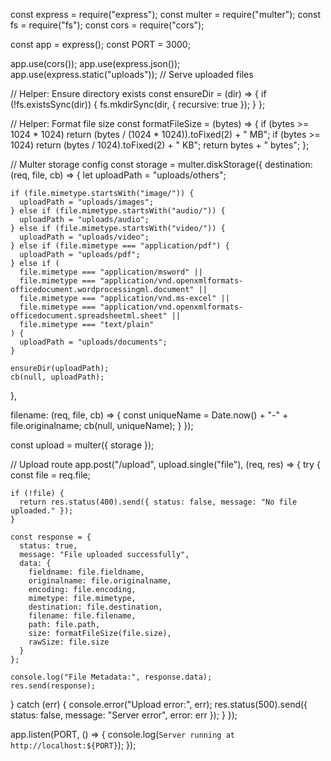 const express = require("express");
const multer = require("multer");
const fs = require("fs");
const cors = require("cors");

const app = express();
const PORT = 3000;

app.use(cors());
app.use(express.json());
app.use(express.static("uploads")); // Serve uploaded files

// Helper: Ensure directory exists
const ensureDir = (dir) => {
  if (!fs.existsSync(dir)) {
    fs.mkdirSync(dir, { recursive: true });
  }
};

// Helper: Format file size
const formatFileSize = (bytes) => {
  if (bytes >= 1024 * 1024) return (bytes / (1024 * 1024)).toFixed(2) + " MB";
  if (bytes >= 1024) return (bytes / 1024).toFixed(2) + " KB";
  return bytes + " bytes";
};

// Multer storage config
const storage = multer.diskStorage({
  destination: (req, file, cb) => {
    let uploadPath = "uploads/others";

    if (file.mimetype.startsWith("image/")) {
      uploadPath = "uploads/images";
    } else if (file.mimetype.startsWith("audio/")) {
      uploadPath = "uploads/audio";
    } else if (file.mimetype.startsWith("video/")) {
      uploadPath = "uploads/video";
    } else if (file.mimetype === "application/pdf") {
      uploadPath = "uploads/pdf";
    } else if (
      file.mimetype === "application/msword" ||
      file.mimetype === "application/vnd.openxmlformats-officedocument.wordprocessingml.document" ||
      file.mimetype === "application/vnd.ms-excel" ||
      file.mimetype === "application/vnd.openxmlformats-officedocument.spreadsheetml.sheet" ||
      file.mimetype === "text/plain"
    ) {
      uploadPath = "uploads/documents";
    }

    ensureDir(uploadPath);
    cb(null, uploadPath);
  },

  filename: (req, file, cb) => {
    const uniqueName = Date.now() + "-" + file.originalname;
    cb(null, uniqueName);
  }
});

const upload = multer({ storage });

// Upload route
app.post("/upload", upload.single("file"), (req, res) => {
  try {
    const file = req.file;

    if (!file) {
      return res.status(400).send({ status: false, message: "No file uploaded." });
    }

    const response = {
      status: true,
      message: "File uploaded successfully",
      data: {
        fieldname: file.fieldname,
        originalname: file.originalname,
        encoding: file.encoding,
        mimetype: file.mimetype,
        destination: file.destination,
        filename: file.filename,
        path: file.path,
        size: formatFileSize(file.size),
        rawSize: file.size
      }
    };

    console.log("File Metadata:", response.data);
    res.send(response);
  } catch (err) {
    console.error("Upload error:", err);
    res.status(500).send({ status: false, message: "Server error", error: err });
  }
});

app.listen(PORT, () => {
  console.log(`Server running at http://localhost:${PORT}`);
});
